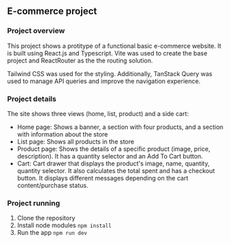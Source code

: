 ## E-commerce project

### Project overview

This project shows a protitype of a functional basic e-commerce website. It is built using React.js and Typescript. Vite was used to create the base project and ReactRouter as the the routing solution.

Tailwind CSS was used for the styling. Additionally, TanStack Query was used to manage API queries and improve the navigation experience.

### Project details

The site shows three views (home, list, product) and a side cart:

- Home page: Shows a banner, a section with four products, and a section with information about the store
- List page: Shows all products in the store
- Product page: Shows the details of a specific product (image, price, description). It has a quantity selector and an Add To Cart button.
- Cart: Cart drawer that displays the product's image, name, quantity, quantity selector. It also calculates the total spent and has a checkout button. It displays different messages depending on the cart content/purchase status. 

### Project running

1. Clone the repository
2. Install node modules
   ```npm install```
3. Run the app
   ```npm run dev```
